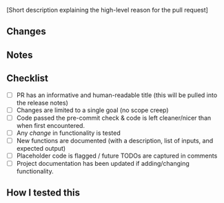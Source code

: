 [Short description explaining the high-level reason for the pull request]

## Changes

## Notes

## Checklist

- [ ] PR has an informative and human-readable title (this will be pulled into the release notes)
- [ ] Changes are limited to a single goal (no scope creep)
- [ ] Code passed the pre-commit check & code is left cleaner/nicer than when first encountered.
- [ ] Any _change_ in functionality is tested
- [ ] New functions are documented (with a description, list of inputs, and expected output)
- [ ] Placeholder code is flagged / future TODOs are captured in comments
- [ ] Project documentation has been updated if adding/changing functionality.

## How I tested this
